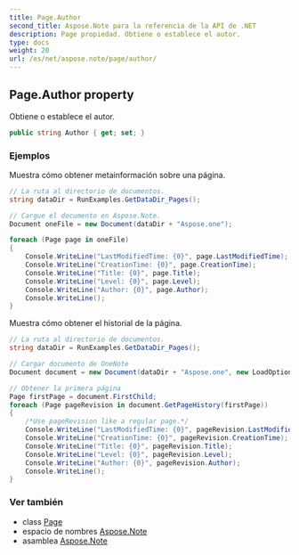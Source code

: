 ```yaml
---
title: Page.Author
second_title: Aspose.Note para la referencia de la API de .NET
description: Page propiedad. Obtiene o establece el autor.
type: docs
weight: 20
url: /es/net/aspose.note/page/author/
---
```

## Page.Author property

Obtiene o establece el autor.

```csharp
public string Author { get; set; }
```

### Ejemplos

Muestra cómo obtener metainformación sobre una página.

```csharp
// La ruta al directorio de documentos.
string dataDir = RunExamples.GetDataDir_Pages();

// Cargue el documento en Aspose.Note.
Document oneFile = new Document(dataDir + "Aspose.one");

foreach (Page page in oneFile)
{
    Console.WriteLine("LastModifiedTime: {0}", page.LastModifiedTime);
    Console.WriteLine("CreationTime: {0}", page.CreationTime);
    Console.WriteLine("Title: {0}", page.Title);
    Console.WriteLine("Level: {0}", page.Level);
    Console.WriteLine("Author: {0}", page.Author);
    Console.WriteLine();
}
```

Muestra cómo obtener el historial de la página.

```csharp
// La ruta al directorio de documentos.
string dataDir = RunExamples.GetDataDir_Pages();

// Cargar documento de OneNote
Document document = new Document(dataDir + "Aspose.one", new LoadOptions { LoadHistory = true });

// Obtener la primera página
Page firstPage = document.FirstChild;
foreach (Page pageRevision in document.GetPageHistory(firstPage))
{
    /*Use pageRevision like a regular page.*/
    Console.WriteLine("LastModifiedTime: {0}", pageRevision.LastModifiedTime);
    Console.WriteLine("CreationTime: {0}", pageRevision.CreationTime);
    Console.WriteLine("Title: {0}", pageRevision.Title);
    Console.WriteLine("Level: {0}", pageRevision.Level);
    Console.WriteLine("Author: {0}", pageRevision.Author);
    Console.WriteLine();
}
```

### Ver también

* class [Page](../)
* espacio de nombres [Aspose.Note](../../page/)
* asamblea [Aspose.Note](../../../)


